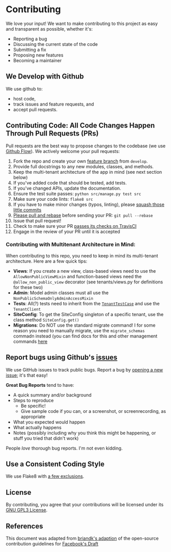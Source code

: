 # Contributing
We love your input! We want to make contributing to this project as easy and transparent as possible, whether it's:

- Reporting a bug
- Discussing the current state of the code
- Submitting a fix
- Proposing new features
- Becoming a maintainer

## We Develop with Github
We use github to:
- host code, 
- track issues and feature requests, and
- accept pull requests.

## Contributing Code: All Code Changes Happen Through Pull Requests (PRs)
Pull requests are the best way to propose changes to the codebase (we use [Github Flow](https://guides.github.com/introduction/flow/index.html)). We actively welcome your pull requests:

1. Fork the repo and create your own [feature branch](https://nvie.com/posts/a-successful-git-branching-model/) from `develop`.
2. Provide full docstrings to any new modules, classes, and methods.
2. Keep the multi-tenant architecture of the app in mind (see next section below)
2. If you've added code that should be tested, add tests.
3. If you've changed APIs, update the documentation.
4. Ensure the test suite passes: `python src/manage.py test src`
5. Make sure your code lints: `flake8 src`
6. If you have to make minor changes (typos, linting), please [squash those little commits](https://www.internalpointers.com/post/squash-commits-into-one-git)
6. [Please pull and rebase](https://coderwall.com/p/7aymfa/please-oh-please-use-git-pull-rebase) before sending your PR: `git pull --rebase`
6. Issue that pull request!
7. Check to make sure your PR [passes its checks on TravisCI](https://travis-ci.org/github/timberline-secondary/hackerspace/pull_requests)
8. Engage in the review of your PR until it is accepted


### Contributing with Multitenant Architecture in Mind:
When contributing to this repo, you need to keep in mind its multi-tenant architecture.  Here are a few quick tips:
* **Views**: If you create a new view, class-based views need to use the `AllowNonPublicViewMixin` and function-based views need the `@allow_non_public_view` decorator (see tenants/views.py for definitions for these two)
* **Admin**: Model admin classes must all use the `NonPublicSchemaOnlyAdminAccessMixin`
* **Tests**: All(?) tests need to inherit from the [`TenantTestCase`](https://django-tenant-schemas.readthedocs.io/en/latest/test.html) and use the `TenantClient`
* **SiteConfig**: To get the SiteConfig singleton of a specific tenant, use the class method `SiteConfig.get()`
* **Migrations**: Do NOT use the standard migrate command! I for some reason you need to manually migrate, use the `migrate_schemas` commadn instead (you can find docs for this and other management commands [here](https://django-tenant-schemas.readthedocs.io/en/latest/use.html#management-commands)


## Report bugs using Github's [issues](https://github.com/timberline-secondary/hackerspace/issues)
We use GitHub issues to track public bugs. Report a bug by [opening a new issue](https://github.com/timberline-secondary/hackerspace/issues/new/choose); it's that easy!

**Great Bug Reports** tend to have:

- A quick summary and/or background
- Steps to reproduce
  - Be specific!
  - Give sample code if you can, or a screenshot, or screenrecording, as appropriate
- What you expected would happen
- What actually happens
- Notes (possibly including why you think this might be happening, or stuff you tried that didn't work)

People *love* thorough bug reports. I'm not even kidding.

## Use a Consistent Coding Style
We use Flake8 with [a few exclusions](https://github.com/timberline-secondary/hackerspace/blob/develop/src/.flake8).  

## License
By contributing, you agree that your contributions will be licensed under its [GNU GPL3 License](https://github.com/timberline-secondary/hackerspace/blob/develop/license.txt).

## References
This document was adapted from [briandk's adaption](https://gist.github.com/briandk/3d2e8b3ec8daf5a27a62) of the open-source contribution guidelines for [Facebook's Draft](https://github.com/facebook/draft-js/blob/a9316a723f9e918afde44dea68b5f9f39b7d9b00/CONTRIBUTING.md)
